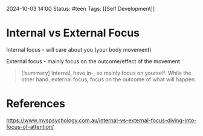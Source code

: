 2024-10-03 14:00
Status: #teen 
Tags: [[Self Development]]
# Internal vs External Focus

Internal focus - will care about you (your body movement)

External focus - mainly focus on the outcome/effect of the movement

> [!summary]
> Internal, have in-, so mainly focus on yourself. While the other hand, external focus, focus on the outcome of what will happen.
# References
https://www.mvspsychology.com.au/internal-vs-external-focus-diving-into-focus-of-attention/
